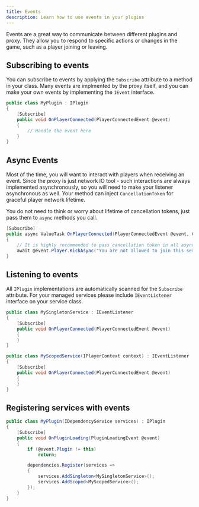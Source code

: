 ```yaml
---
title: Events
description: Learn how to use events in your plugins
---
```


Events are a great way to communicate between different plugins and proxy. 
They allow you to respond to specific actions or changes in the game, such as a player joining or leaving.

## Subscribing to events
You can subscribe to events by applying the `Subscribe` attribute to a method in your class.
Many events are implmented by the proxy itself, and you can make your own events by implementing the `IEvent` interface.
```csharp
public class MyPlugin : IPlugin
{
    [Subscribe]
    public void OnPlayerConnected(PlayerConnectedEvent @event)
    {
        // Handle the event here
    }
}
```

## Async Events
Most of the time, you will want to interact with players when receiving an event.
Since the proxy is just network IO tool - such interactions are always implemented asynchronously, so you will need to make your listener asynchronous as well.
Your method can inject `CancellationToken` for graceful player network lifetime.

You do not need to think or worry about lifetime of cancellation tokens, just pass them to `async` methods you call.
```csharp
[Subscribe]
public async ValueTask OnPlayerConnected(PlayerConnectedEvent @event, CancellationToken cancellationToken)
{
    // It is highly recommended to pass cancellation token in all async methods you call.
    await @event.Player.KickAsync("You are not allowed to join this server.", cancellationToken);
}
```

## Listening to events
All `IPlugin` implementations are automatically scanned for the `Subscribe` attribute.
For your managed services please include `IEventListener` interface on your service class.
```csharp
public class MySingletonService : IEventListener
{
    [Subscribe]
    public void OnPlayerConnected(PlayerConnectedEvent @event)
    {
    }
}

public class MyScopedService(IPlayerContext context) : IEventListener
{
    [Subscribe]
    public void OnPlayerConnected(PlayerConnectedEvent @event)
    {
    }
}
```

## Registering services with events
```csharp
public class MyPlugin(IDependencyService services) : IPlugin
{
    [Subscribe]
    public void OnPluginLoading(PluginLoadingEvent @event)
    {
        if (@event.Plugin != this)
            return;

        dependencies.Register(services =>
        {
            services.AddSingleton<MySingletonService>();
            services.AddScoped<MyScopedService>();
        });
    }
}
```
